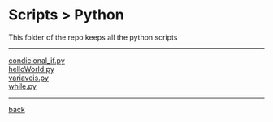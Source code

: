 # Scripts > Python
This folder of the repo keeps all the python scripts

---------------------------
[condicional_if.py](condicional_if.py)<br>
[helloWorld.py](helloWorld.py)<br>
[variaveis.py](variaveis.py)<br>
[while.py](while.py)<br>

---------------------------

[back](../)
